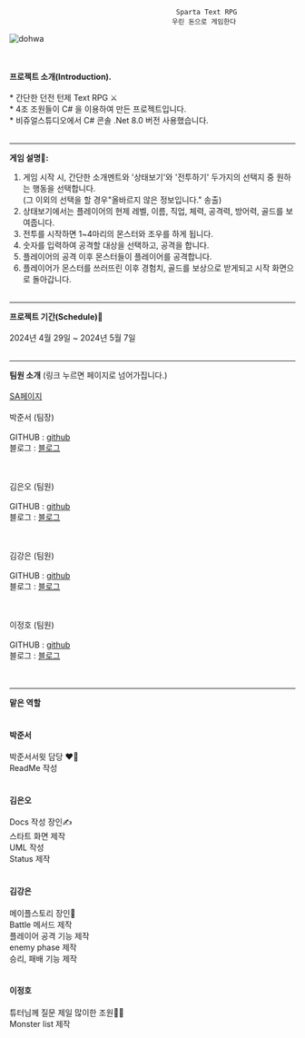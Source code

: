                                              Sparta Text RPG
                                            우린 돈으로 게임한다

 
![dohwa](https://github.com/Sissikim/B04Project/assets/167044387/7209a90a-4df2-4e74-8831-07f44663f2d9)


 
 
 </br></br> **프로젝트 소개(Introduction).**
 </br></br> * 간단한 던전 턴제 Text RPG ⚔
 </br> * 4조 조원들이 C# 을 이용하여 만든 프로젝트입니다.
 </br> * 비쥬얼스튜디오에서 C# 콘솔 .Net 8.0 버전 사용했습니다.</br></br>
* * *
**게임 설명📖:** </br>
1. 게임 시작 시, 간단한 소개멘트와 '상태보기'와 '전투하기' 두가지의 선택지 중 원하는 행동을 선택합니다. 
   </br> (그 이외의 선택을 할 경우"올바르지 않은 정보입니다." 송출)
2. 상태보기에서는 플레이어의 현제 레벨, 이름, 직업, 체력, 공격력, 방어력, 골드를 보여줍니다.
3. 전투를 시작하면 1~4마리의 몬스터와 조우를 하게 됩니다.
4. 숫자를 입력하여 공격할 대상을 선택하고, 공격을 합니다. 
5. 플레이어의 공격 이후 몬스터들이 플레이어를 공격합니다.
6. 플레이어가 몬스터를 쓰러뜨린 이후 경험치, 골드를 보상으로 받게되고 시작 화면으로 돌아갑니다.
</br></br>
* * *
**프로젝트 기간(Schedule)📅**
</br></br>2024년 4월 29일 ~ 2024년 5월 7일
</br></br>
* * *
**팀원 소개** (링크 누르면 페이지로 넘어가집니다.)
</br></br>[SA페이지](https://www.notion.so/teamsparta/RPG-4-7703f7f6299f4684aeeb3e817dbb55a6)
</br></br>박준서 (팀장)</br>
</br>GITHUB : [github](https://github.com/maple-rain)
</br>블로그 : [블로그](https://maple-rain.tistory.com/)

</br></br>김은오 (팀원)</br>
</br>GITHUB : [github](https://github.com/Sissikim)
</br>블로그 : [블로그](https://velog.io/@nene/posts)

</br></br>김강은 (팀원)</br>
</br>GITHUB : [github](https://github.com/J-Kaun)
</br>블로그 : [블로그](https://www.notion.so/Kaun-Space-36257a127dec4bd99b65a053d02355df?pvs=4)

</br></br>이정호 (팀원)</br>
</br>GITHUB : [github](https://github.com/roekdk)
</br>블로그 : [블로그](https://velog.io/@leejungho/posts)
</br></br></br>
* * *
__맡은 역할__
</br></br>
#### 박준서 #####

박준서서윗 담당 ❤️‍🔥
</br>
ReadMe 작성
</br></br>

#### 김은오 #####

Docs 작성 장인✍
</br>
스타트 화면 제작
</br>
UML 작성
</br>
Status 제작
</br></br>

#### 김강은 #####

메이플스토리 장인🍄
</br>
Battle 메서드 제작
</br>
플레이어 공격 기능 제작
</br>
enemy phase 제작
</br>
승리, 패배 기능 제작
</br></br>

#### 이정호 #####

튜터님께 질문 제일 많이한 조원🙋‍♂️
</br>
Monster list 제작
